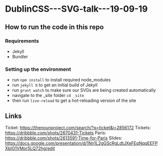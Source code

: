 # DublinCSS---SVG-talk---19-09-19

## How to run the code in this repo

### Requirements
- Jekyll
- Bundler

### Setting up the environment
- run `npm install` to install required node_modules
- run `jekyll b` to get an initial build of Jekyll
- run `grunt watch` to make sure our SVGs are being created automatically
- navigate to the _site folder `cd _site`
- then run `live-reload` to get a hot-reloading version of the site

## Links
Ticket: https://thenounproject.com/search/?q=ticket&i=2856172 
Tickets: https://dribbble.com/shots/2670431-Tickets
Paris: https://dribbble.com/shots/2613591-Time-for-Paris
Slides: https://docs.google.com/presentation/d/1Nn1L2gGScRgLdtJXeFEqNqqEEFPXbIG1VMor5LQ72hg/edit
